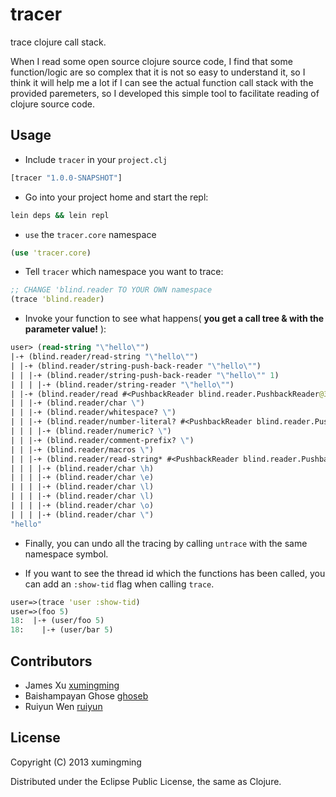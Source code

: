 # tracer

trace clojure call stack.

When I read some open source clojure source code, I find that some function/logic are so complex that it is not so easy to understand it, so I think it will help me a lot if I can see the actual function call stack with the provided paremeters, so I developed this simple tool to facilitate reading of clojure source code.

## Usage

* Include `tracer` in your `project.clj`

```clojure
[tracer "1.0.0-SNAPSHOT"]
```

* Go into your project home and start the repl:

```bash
lein deps && lein repl
```

* `use` the `tracer.core` namespace

```clojure
(use 'tracer.core)
```

* Tell `tracer` which namespace you want to trace:

```clojure
;; CHANGE 'blind.reader TO YOUR OWN namespace
(trace 'blind.reader)
```

* Invoke your function to see what happens( **you get a call tree & with the parameter value!** ):

```clojure
user> (read-string "\"hello\"")
|-+ (blind.reader/read-string "\"hello\"")
| |-+ (blind.reader/string-push-back-reader "\"hello\"")
| | |-+ (blind.reader/string-push-back-reader "\"hello\"" 1)
| | | |-+ (blind.reader/string-reader "\"hello\"")
| |-+ (blind.reader/read #<PushbackReader blind.reader.PushbackReader@306bba64> true nil false)
| | |-+ (blind.reader/char \")
| | |-+ (blind.reader/whitespace? \")
| | |-+ (blind.reader/number-literal? #<PushbackReader blind.reader.PushbackReader@306bba64> \")
| | | |-+ (blind.reader/numeric? \")
| | |-+ (blind.reader/comment-prefix? \")
| | |-+ (blind.reader/macros \")
| | |-+ (blind.reader/read-string* #<PushbackReader blind.reader.PushbackReader@306bba64> \")
| | | |-+ (blind.reader/char \h)
| | | |-+ (blind.reader/char \e)
| | | |-+ (blind.reader/char \l)
| | | |-+ (blind.reader/char \l)
| | | |-+ (blind.reader/char \o)
| | | |-+ (blind.reader/char \")
"hello"
```

* Finally, you can undo all the tracing by calling `untrace` with the
same namespace symbol.

* If you want to see the thread id which the functions has been called, you can add an `:show-tid` flag when calling `trace`.

```clojure
user=>(trace 'user :show-tid)
user=>(foo 5)
18:  |-+ (user/foo 5)
18:    |-+ (user/bar 5)
```

## Contributors
* James Xu [xumingming](https://github.com/xumingming)
* Baishampayan Ghose [ghoseb](https://github.com/ghoseb)
* Ruiyun Wen [ruiyun](https://github.com/Ruiyun)

## License

Copyright (C) 2013 xumingming

Distributed under the Eclipse Public License, the same as Clojure.
